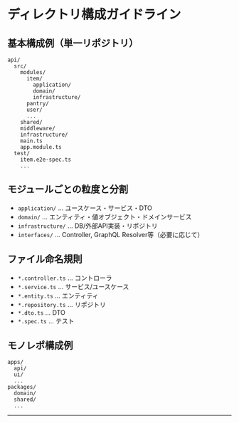 # ディレクトリ構成ガイドライン

## 基本構成例（単一リポジトリ）

```
api/
  src/
    modules/
      item/
        application/
        domain/
        infrastructure/
      pantry/
      user/
      ...
    shared/
    middleware/
    infrastructure/
    main.ts
    app.module.ts
  test/
    item.e2e-spec.ts
    ...
```

## モジュールごとの粒度と分割

- `application/` ... ユースケース・サービス・DTO
- `domain/` ... エンティティ・値オブジェクト・ドメインサービス
- `infrastructure/` ... DB/外部API実装・リポジトリ
- `interfaces/` ... Controller, GraphQL Resolver等（必要に応じて）

## ファイル命名規則

- `*.controller.ts` ... コントローラ
- `*.service.ts` ... サービス/ユースケース
- `*.entity.ts` ... エンティティ
- `*.repository.ts` ... リポジトリ
- `*.dto.ts` ... DTO
- `*.spec.ts` ... テスト

## モノレポ構成例

```
apps/
  api/
  ui/
  ...
packages/
  domain/
  shared/
  ...
```

---
